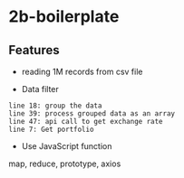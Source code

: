 # 2b-boilerplate

## Features

- reading 1M records from csv file

- Data filter

```
line 18: group the data
line 39: process grouped data as an array
line 47: api call to get exchange rate
line 7: Get portfolio
```

- Use JavaScript function

map, reduce, prototype, axios
